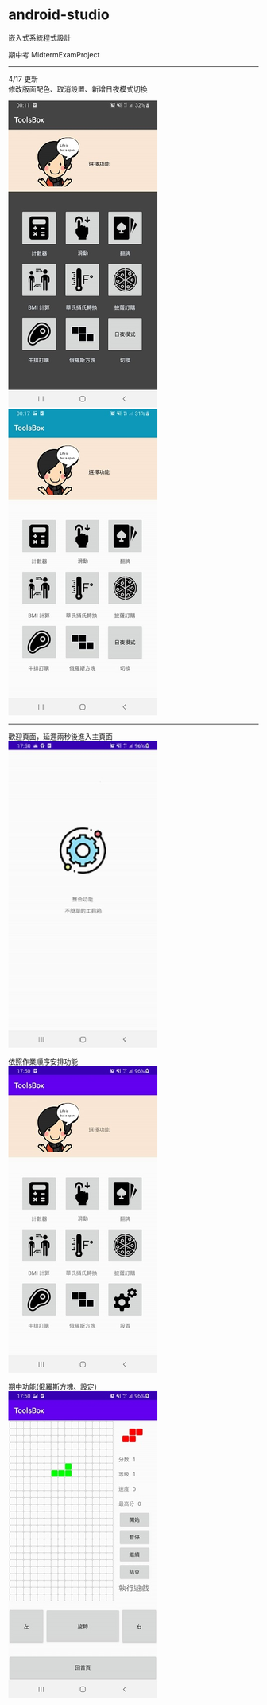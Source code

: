 # android-studio
嵌入式系統程式設計

期中考 MidtermExamProject  

---  
4/17 更新  
修改版面配色、取消設置、新增日夜模式切換  
  
![image](https://github.com/xiaoClassmate/android-studio/blob/master/main_dark.jpg)
![image](https://github.com/xiaoClassmate/android-studio/blob/master/main_light.jpg)

---  

歡迎頁面，延遲兩秒後進入主頁面  
![image](https://github.com/xiaoClassmate/android-studio/blob/master/welcome.jpg)  

依照作業順序安排功能  
![image](https://github.com/xiaoClassmate/android-studio/blob/master/main.jpg)  

期中功能(俄羅斯方塊、設定)  
![image](https://github.com/xiaoClassmate/android-studio/blob/master/tetris.jpg)  

